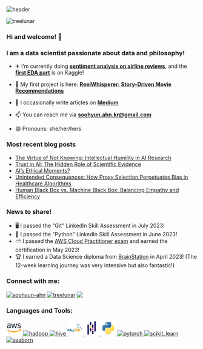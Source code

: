 ![header](https://capsule-render.vercel.app/api?type=waving&height=280&section=header&text=Welcome!&fontSize=90&animation=fadeIn&fontAlignY=38&color=gradient&desc=Soohyun's%20GitHub%20Profile&descAlignY=55&descAlign=62)
<p align="left"> <img src="https://komarev.com/ghpvc/?username=treelunar&label=Profile%20views&color=0e75b6&style=flat" alt="treelunar" /> </p>

### Hi and welcome! 👋
### I am a data scientist passionate about data and philosophy!

- ✈ I’m currently doing [**sentiment analysis on airline reviews**](https://github.com/treelunar/2023_Airline_Reviews_Analysis), and the [**first EDA part**](https://www.kaggle.com/code/treelunar/airline-review-analysis-part-1-eda) is on Kaggle!

- 🌱 My first project is here: [**ReelWhisperer: Story-Driven Movie Recommendations**](https://github.com/treelunar/2023_Capstone_BSTN)

- 📝 I occasionally write articles on [**Medium**](https://medium.com/@treelunar)

- 📫 You can reach me via **soohyun.ahn.kr@gmail.com**

- 😄 Pronouns: she/her/hers

### Most recent blog posts
<!-- BLOG-POST-LIST:START -->
- [The Virtue of Not Knowing: Intellectual Humility in AI Research](https://pub.towardsai.net/the-virtue-of-not-knowing-intellectual-humility-in-ai-research-82413f288156?source=rss-7e4f74601f2f------2)
- [Trust in AI: The Hidden Role of Scientific Evidence](https://medium.com/data-and-beyond/can-you-trust-ai-98738eb5298d?source=rss-7e4f74601f2f------2)
- [AI’s Ethical Moments?](https://medium.com/data-and-beyond/ais-ethical-moments-1a3ed11c800e?source=rss-7e4f74601f2f------2)
- [Unintended Consequences: How Proxy Selection Perpetuates Bias in Healthcare Algorithms](https://medium.com/data-and-beyond/unintended-consequences-how-proxy-selection-perpetuates-bias-in-healthcare-algorithms-ce20586b33f1?source=rss-7e4f74601f2f------2)
- [Human Black Box vs. Machine Black Box: Balancing Empathy and Efficiency](https://medium.com/data-and-beyond/human-black-box-vs-machine-black-box-balancing-empathy-and-efficiency-29ecd26fe252?source=rss-7e4f74601f2f------2)
<!-- BLOG-POST-LIST:END -->

### News to share!
- 🖥 I passed the "Git" LinkedIn Skill Assessment in July 2023! 
- 🐍 I passed the "Python" LinkedIn Skill Assessment in June 2023!
- ⛅ I passed the [AWS Cloud Practitioner exam](https://www.credly.com/badges/20f75f7b-e8f7-48da-b7b8-912243c5eadd) and earned the certification in May 2023!
- 🏆 I earned a Data Science diploma from [BrainStation](https://brainstation.io/course/online/remote-data-science-bootcamp) in April 2023! (The 12-week learning journey was very intensive but also fantastic!)

<h3 align="left">Connect with me:</h3>
<p align="left">
<a href="https://linkedin.com/in/soohyun-ahn" target="blank"><img align="center" src="https://raw.githubusercontent.com/rahuldkjain/github-profile-readme-generator/master/src/images/icons/Social/linked-in-alt.svg" alt="soohyun-ahn" height="30" width="40" /></a>
<a href="https://kaggle.com/treelunar" target="blank"><img align="center" src="https://raw.githubusercontent.com/rahuldkjain/github-profile-readme-generator/master/src/images/icons/Social/kaggle.svg" alt="treelunar" height="30" width="40" /></a>
<a href="https://www.medium.com/@treelunar" target="_blank"><img align="center" src="https://img.shields.io/badge/Medium-000000?style=flat-square&logo=Medium&logoColor=white"/></a>
</p>

<h3 align="left">Languages and Tools:</h3>
<p align="left"> <a href="https://aws.amazon.com" target="_blank" rel="noreferrer"> <img src="https://raw.githubusercontent.com/devicons/devicon/master/icons/amazonwebservices/amazonwebservices-original-wordmark.svg" alt="aws" width="40" height="40"/> </a> <a href="https://hadoop.apache.org/" target="_blank" rel="noreferrer"> <img src="https://www.vectorlogo.zone/logos/apache_hadoop/apache_hadoop-icon.svg" alt="hadoop" width="40" height="40"/> </a> <a href="https://hive.apache.org/" target="_blank" rel="noreferrer"> <img src="https://www.vectorlogo.zone/logos/apache_hive/apache_hive-icon.svg" alt="hive" width="40" height="40"/> </a> <a href="https://www.mysql.com/" target="_blank" rel="noreferrer"> <img src="https://raw.githubusercontent.com/devicons/devicon/master/icons/mysql/mysql-original-wordmark.svg" alt="mysql" width="40" height="40"/> </a> <a href="https://pandas.pydata.org/" target="_blank" rel="noreferrer"> <img src="https://raw.githubusercontent.com/devicons/devicon/2ae2a900d2f041da66e950e4d48052658d850630/icons/pandas/pandas-original.svg" alt="pandas" width="40" height="40"/> </a> <a href="https://www.python.org" target="_blank" rel="noreferrer"> <img src="https://raw.githubusercontent.com/devicons/devicon/master/icons/python/python-original.svg" alt="python" width="40" height="40"/> </a> <a href="https://pytorch.org/" target="_blank" rel="noreferrer"> <img src="https://www.vectorlogo.zone/logos/pytorch/pytorch-icon.svg" alt="pytorch" width="40" height="40"/> </a> <a href="https://scikit-learn.org/" target="_blank" rel="noreferrer"> <img src="https://upload.wikimedia.org/wikipedia/commons/0/05/Scikit_learn_logo_small.svg" alt="scikit_learn" width="40" height="40"/> </a> <a href="https://seaborn.pydata.org/" target="_blank" rel="noreferrer"> <img src="https://seaborn.pydata.org/_images/logo-mark-lightbg.svg" alt="seaborn" width="40" height="40"/> </a> </p>
